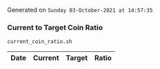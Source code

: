 Generated on `Sunday 03-October-2021 at 14:57:35`

### Current to Target Coin Ratio
`current_coin_ratio.sh`

Date|Current|Target|Ratio
---|---|---|---
